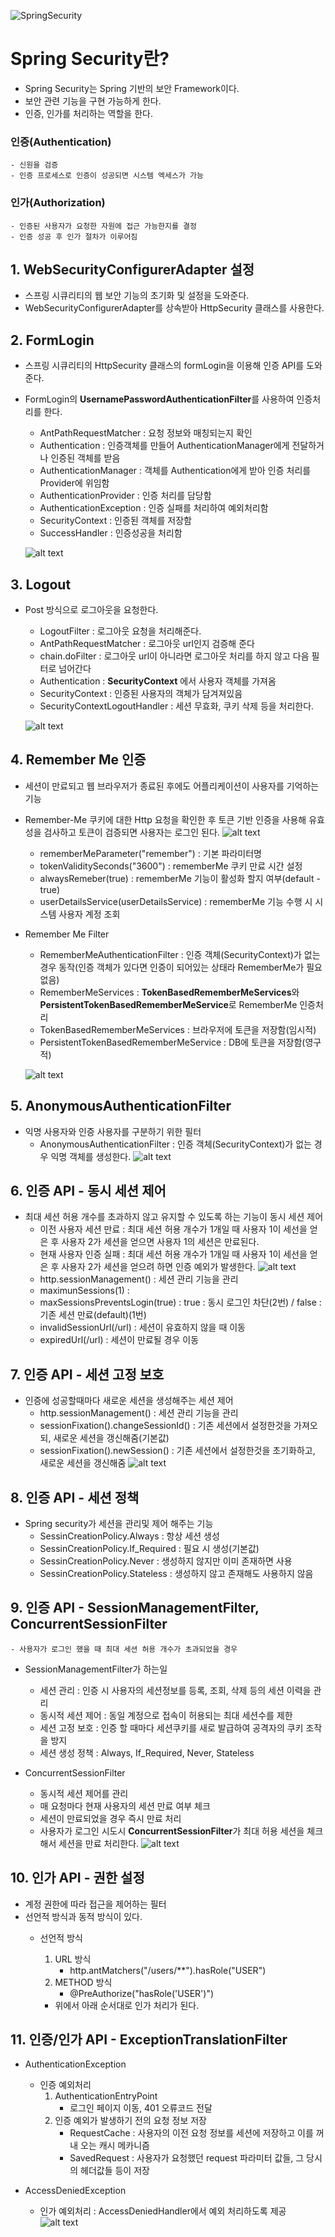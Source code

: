![SpringSecurity](https://github.com/DuHyeon2/TIL/assets/83499405/e7dd78ed-ae13-4c3e-84c8-3d2d220dc188)

# Spring Security란?
- Spring Security는 Spring 기반의 보안 Framework이다.
- 보안 관련 기능을 구현 가능하게 한다.
- 인증, 인가를 처리하는 역할을 한다.

### 인증(Authentication) 
    - 신원을 검증
    - 인증 프로세스로 인증이 성공되면 시스템 엑세스가 가능

### 인가(Authorization)
    - 인증된 사용자가 요청한 자원에 접근 가능한지를 결정
    - 인증 성공 후 인가 절차가 이루어짐


## 1. WebSecurityConfigurerAdapter 설정
- 스프링 시큐리티의 웹 보안 기능의 초기화 및 설정을 도와준다.
- WebSecurityConfigurerAdapter를 상속받아 HttpSecurity 클래스를 사용한다.

## 2. FormLogin
- 스프링 시큐리티의 HttpSecurity 클래스의 formLogin을 이용해 인증 API를 도와준다.
- FormLogin의 <b>UsernamePasswordAuthenticationFilter</b>를 사용하여 인증처리를 한다.
    - AntPathRequestMatcher : 요청 정보와 매칭되는지 확인 
    - Authentication : 인증객체를 만들어 AuthenticationManager에게 전달하거나 인증된 객체를 받음
    - AuthenticationManager : 객체를 Authentication에게 받아 인증 처리를 Provider에 위임함
    - AuthenticationProvider : 인증 처리를 담당함
    - AuthenticationException : 인증 실패를 처리하여 예외처리함
    - SecurityContext : 인증된 객체를 저장함
    - SuccessHandler : 인증성공을 처리함

    ![alt text](img/Login.png)

## 3. Logout
- Post 방식으로 로그아웃을 요청한다.
    - LogoutFilter : 로그아웃 요청을 처리해준다.
    - AntPathRequestMatcher : 로그아웃 url인지 검증해 준다
    - chain.doFilter : 로그아웃 url이 아니라면 로그아웃 처리를 하지 않고 다음 필터로 넘어간다
    - Authentication : <b>SecurityContext</b> 에서 사용자 객체를 가져옴
    - SecurityContext : 인증된 사용자의 객체가 담겨져있음
    - SecurityContextLogoutHandler : 세션 무효화, 쿠키 삭제 등을 처리한다.
    
    ![alt text](img/Logout.png)

## 4. Remember Me 인증
- 세션이 만료되고 웹 브라우저가 종료된 후에도 어플리케이션이 사용자를 기억하는 기능
- Remember-Me 쿠키에 대한 Http 요청을 확인한 후 토큰 기반 인증을 사용해 유효성을 검사하고 토큰이 검증되면 사용자는 로그인 된다.
![alt text](img/rememberme.png)

    - rememberMeParameter("remember") : 기본 파라미터명
    - tokenValiditySeconds("3600") : rememberMe 쿠키 만료 시간 설정
    - alwaysRemeber(true) : rememberMe 기능이 활성화 할지 여부(default - true)
    - userDetailsService(userDetailsService) : rememberMe 기능 수행 시 시스템 사용자 계정 조회

- Remember Me Filter
    - RememberMeAuthenticationFilter : 인증 객체(SecurityContext)가 없는 경우 동작(인증 객체가 있다면 인증이 되어있는 상태라 RememberMe가 필요없음)
    - RememberMeServices : <b>TokenBasedRememberMeServices</b>와 <b>PersistentTokenBasedRememberMeService</b>로 RememberMe 인증처리
    - TokenBasedRememberMeServices : 브라우저에 토큰을 저장함(임시적)
    - PersistentTokenBasedRememberMeService : DB에 토큰을 저장함(영구적)

    ![alt text](img/remembermefilter.png)

## 5. AnonymousAuthenticationFilter
- 익명 사용자와 인증 사용자를 구분하기 위한 필터
    - AnonymousAuthenticationFilter : 인증 객체(SecurityContext)가 없는 경우 익명 객체를 생성한다.
    ![alt text](img/AnonymousAuthenticationFilter.png)

## 6. 인증 API - 동시 세션 제어
- 최대 세션 허용 개수를 초과하지 않고 유지할 수 있도록 하는 기능이 동시 세션 제어
    - 이전 사용자 세션 만료 : 최대 세션 허용 개수가 1개일 때 사용자 1이 세선을 얻은 후 사용자 2가 세션을 얻으면 사용자 1의 세션은 만료된다.
    - 현재 사용자 인증 실패 : 최대 세션 허용 개수가 1개일 때 사용자 1이 세선을 얻은 후 사용자 2가 세션을 얻으려 하면 인증 예외가 발생한다.
    ![alt text](img/session-1.png)
    - http.sessionManagement() : 세션 관리 기능을 관리
    - maximunSessions(1) : 
    - maxSessionsPreventsLogin(true) : true : 동시 로그인 차단(2번) / false : 기존 세션 만료(default)(1번)
    - invalidSessionUrl(/url) : 세션이 유효하지 않을 때 이동
    - expiredUrl(/url) : 세션이 만료될 경우 이동

## 7. 인증 API - 세션 고정 보호
- 인증에 성공할때마다 새로운 세션을 생성해주는 세션 제어
    - http.sessionManagement() : 세션 관리 기능을 관리
    - sessionFixation().changeSessionId() : 기존 세션에서 설정한것을 가져오되, 새로운 세션을 갱신해줌(기본값)
    - sessionFixation().newSession() : 기존 세션에서 설정한것을 초기화하고, 새로운 세션을 갱신해줌
    ![alt text](img/session-2.png)

## 8. 인증 API - 세션 정책
- Spring security가 세션을 관리및 제어 해주는 기능
    - SessinCreationPolicy.Always : 항상 세션 생성
    - SessinCreationPolicy.If_Required : 필요 시 생성(기본값)
    - SessinCreationPolicy.Never : 생성하지 않지만 이미 존재하면 사용
    - SessinCreationPolicy.Stateless : 생성하지 않고 존재해도 사용하지 않음

## 9. 인증 API - SessionManagementFilter, ConcurrentSessionFilter
    - 사용자가 로그인 했을 때 최대 세션 허용 개수가 초과되었을 경우 

- SessionManagementFilter가 하는일
    - 세션 관리 : 인증 시 사용자의 세션정보를 등록, 조회, 삭제 등의 세션 이력을 관리
    - 동시적 세션 제어 : 동일 계정으로 접속이 허용되는 최대 세션수를 제한
    - 세션 고정 보호 : 인증 할 때마다 세션쿠키를 새로 발급하여 공격자의 쿠키 조작을 방지
    - 세션 생성 정책 : Always, If_Required, Never, Stateless
    
- ConcurrentSessionFilter
    - 동시적 세션 제어를 관리
    - 매 요청마다 현재 사용자의 세션 만료 여부 체크
    - 세션이 만료되었을 경우 즉시 만료 처리
    - 사용자가 로그인 시도시 <b>ConcurrentSessionFilter</b>가 최대 허용 세션을 체크해서 세션을 만료 처리한다.
    ![alt text](img/image.png)


## 10. 인가 API - 권한 설정
- 계정 권한에 따라 접근을 제어하는 필터
- 선언적 방식과 동적 방식이 있다.
    - 선언적 방식
        1. URL 방식 
            - http.antMatchers("/users/**").hasRole("USER")
        2. METHOD 방식
            - @PreAuthorize("hasRole('USER')")
        
        - 위에서 아래 순서대로 인가 처리가 된다.


## 11. 인증/인가 API - ExceptionTranslationFilter
- AuthenticationException
    - 인증 예외처리
        1. AuthenticationEntryPoint
            - 로그인 페이지 이동, 401 오류코드 전달
        2. 인증 예외가 발생하기 전의 요청 정보 저장
            - RequestCache : 사용자의 이전 요청 정보를 세션에 저장하고 이를 꺼내 오는 캐시 메카니즘
            - SavedRequest : 사용자가 요청했던 request 파라미터 값들, 그 당시의 헤더값들 등이 저장

- AccessDeniedException
    - 인가 예외처리 : AccessDeniedHandler에서 예외 처리하도록 제공
        ![alt text](img/image-2.png)
